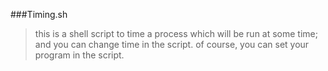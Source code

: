 ###Timing.sh
> this is a shell script to time a process which will be run at some time;
  and you can change time in the script.
  of course, you can set your program in the script.
